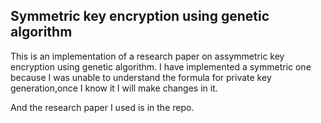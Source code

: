 ## Symmetric key encryption using genetic algorithm


This is an implementation of a research paper on assymmetric key encryption using genetic algorithm.
I have implemented a symmetric one because I was unable to understand the formula for private key generation,once I know it I will make changes in it.

And the research paper I used is in the repo.

